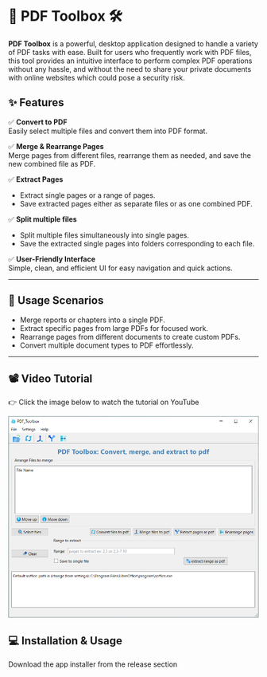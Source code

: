 # 📄 PDF Toolbox 🛠️

**PDF Toolbox** is a powerful, desktop application designed to handle a variety of PDF tasks with ease. Built for users who frequently work with PDF files, this tool provides an intuitive interface to perform complex PDF operations without any hassle, and without the need to share your private documents with online websites which could pose a security risk.

## ✨ Features

✅ **Convert to PDF**  
Easily select multiple files and convert them into PDF format.

✅ **Merge & Rearrange Pages**  
Merge pages from different files, rearrange them as needed, and save the new combined file as PDF.

✅ **Extract Pages**  
- Extract single pages or a range of pages.
- Save extracted pages either as separate files or as one combined PDF.

✅ **Split multiple files**  
- Split multiple files simultaneously into single pages.
- Save the extracted single pages into folders corresponding to each file.

✅ **User-Friendly Interface**  
Simple, clean, and efficient UI for easy navigation and quick actions.

---

## 🚀 Usage Scenarios
- Merge reports or chapters into a single PDF.
- Extract specific pages from large PDFs for focused work.
- Rearrange pages from different documents to create custom PDFs.
- Convert multiple document types to PDF effortlessly.

---

## 📽️ Video Tutorial
👉 Click the image below to watch the tutorial on YouTube

<a href="https://youtu.be/Zd4nnc1Ktck">
  <img src="Thumbnail.png" alt="Watch the video" width="600"/>
</a>



## 💻 Installation & Usage

Download the app installer from the release section
